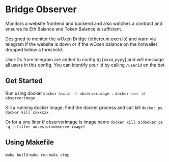 # Bridge Observer

Monitors a website frontend and backend and also watches a contract and ensures its Eth Balance and Token Balance is sufficient.

Designed to monitor the wOxen Bridge (ethereum.oxen.io) and warn via telegram if the website is down or if the wOxen balance on the hotwallet dropped below a threshold.

UserIDs from telegram are added to config.tg [xxxx,yyyy] and will message all users in this config. You can identify your id by calling `/userid` on the bot

## Get Started

Run using docker
`docker build -t observerimage .`
`docker run -d observerimage`

Kill a running docker image. Find the docker process and call kill
`docker ps`
`docker kill xxxxxxx`

Or for a one liner if observerimage is image name
`docker kill $(docker ps -q --filter ancestor=observerimage)`

## Using Makefile

`make build`
`make run`
`make stop`
